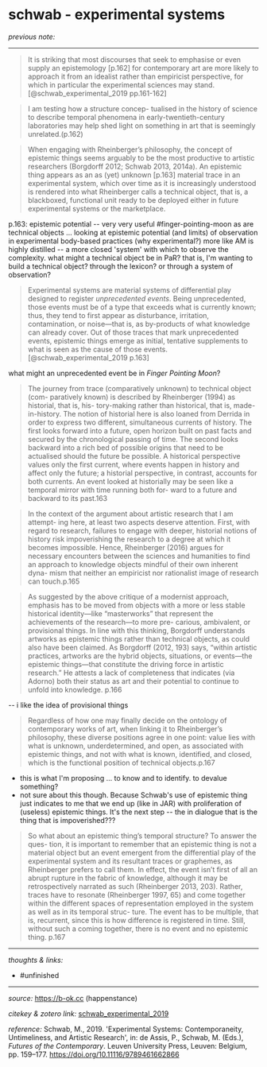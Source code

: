 # schwab - experimental systems

_previous note:_ 

---

>It is striking that most discourses that seek to emphasise or even supply an epistemology [p.162] for contemporary art are more likely to approach it from an idealist rather than empiricist perspective, for which in particular the experimental sciences may stand.[@schwab_experimental_2019 pp.161-162]

>I am testing how a structure concep- tualised in the history of science to describe temporal phenomena in early-twentieth-century laboratories may help shed light on something in art that is seemingly unrelated.(p.162)

>When engaging with Rheinberger’s philosophy, the concept of epistemic things seems arguably to be the most productive to artistic researchers (Borgdorff 2012; Schwab 2013, 2014a). An epistemic thing appears as an as (yet) unknown [p.163] material trace in an experimental system, which over time as it is increasingly understood is rendered into what Rheinberger calls a technical object, that is, a blackboxed, functional unit ready to be deployed either in future experimental systems or the marketplace.

p.163: epistemic potential -- very very useful #finger-pointing-moon 
as are technical objects ... looking at epistemic potential (and limits) of observation in experimental body-based practices (why experimental?) more like AM is highly distilled -- a more closed 'system' with which to observe the complexity. 
what might a technical object be in PaR?
that is, I'm wanting to build a technical object? through the lexicon? or through a system of observation? 

>Experimental systems are material systems of differential play designed to register _unprecedented events_. Being unprecedented, those events must be of a type that exceeds what is currently known; thus, they tend to first appear as disturbance, irritation, contamination, or noise—that is, as by-products of what knowledge can already cover. Out of those traces that mark unprecedented events, epistemic things emerge as initial, tentative supplements to what is seen as the cause of those events.[@schwab_experimental_2019 p.163]

what might an unprecedented event be in _Finger Pointing Moon_?

>The journey from trace (comparatively unknown) to technical object (com- paratively known) is described by Rheinberger (1994) as historial, that is, his- tory-making rather than historical, that is, made-in-history. The notion of historial here is also loaned from Derrida in order to express two different, simultaneous currents of history. The first looks forward into a future, open horizon built on past facts and secured by the chronological passing of time. The second looks backward into a rich bed of possible origins that need to be actualised should the future be possible. A historical perspective values only the first current, where events happen in history and affect only the future; a historial perspective, in contrast, accounts for both currents. An event looked at historially may be seen like a temporal mirror with time running both for- ward to a future and backward to its past.163

>In the context of the argument about artistic research that I am attempt- ing here, at least two aspects deserve attention. First, with regard to research, failures to engage with deeper, historial notions of history risk impoverishing the research to a degree at which it becomes impossible. Hence, Rheinberger (2016) argues for necessary encounters between the sciences and humanities to find an approach to knowledge objects mindful of their own inherent dyna- mism that neither an empiricist nor rationalist image of research can touch.p.165

>As suggested by the above critique of a modernist approach, emphasis has to be moved from objects with a more or less stable historical identity—like “masterworks” that represent the achievements of the research—to more pre- carious, ambivalent, or provisional things. In line with this thinking, Borgdorff understands artworks as epistemic things rather than technical objects, as could also have been claimed. As Borgdorff (2012, 193) says, “within artistic practices, artworks are the hybrid objects, situations, or events—the epistemic things—that constitute the driving force in artistic research.” He attests a lack of completeness that indicates (via Adorno) both their status as art and their potential to continue to unfold into knowledge. p.166

-- i like the idea of provisional things 

>Regardless of how one may finally decide on the ontology of contemporary works of art, when linking it to Rheinberger’s philosophy, these diverse positions agree in one point: value lies with what is unknown, underdetermined, and open, as associated with epistemic things, and not with what is known, identified, and closed, which is the functional position of technical objects.p.167

- this is what I'm proposing ... to know and to identify. to devalue something? 
- not sure about this though. Because Schwab's use of epistemic thing just indicates to me that we end up (like in JAR) with proliferation of (useless) epistemic things. It's the next step -- the in dialogue that is the thing that is impoverished??? 

>So what about an epistemic thing’s temporal structure? To answer the ques- tion, it is important to remember that an epistemic thing is not a material object but an event emergent from the differential play of the experimental system and its resultant traces or graphemes, as Rheinberger prefers to call them. In effect, the event isn’t first of all an abrupt rupture in the fabric of knowledge, although it may be retrospectively narrated as such (Rheinberger 2013, 203). Rather, traces have to resonate (Rheinberger 1997, 65) and come together within the different spaces of representation employed in the system as well as in its temporal struc- ture. The event has to be multiple, that is, recurrent, since this is how difference is registered in time. Still, without such a coming together, there is no event and no epistemic thing. p.167



---

_thoughts & links:_



- #unfinished 

---

_source:_ <https://b-ok.cc> (happenstance)

_citekey & zotero link:_ [schwab_experimental_2019](zotero://select/items/1_QG5KI5DL)

_reference:_ Schwab, M., 2019. 'Experimental Systems: Contemporaneity, Untimeliness, and Artistic Research', in: de Assis, P., Schwab, M. (Eds.), _Futures of the Contemporary_. Leuven University Press, Leuven: Belgium, pp. 159–177. <https://doi.org/10.11116/9789461662866>


